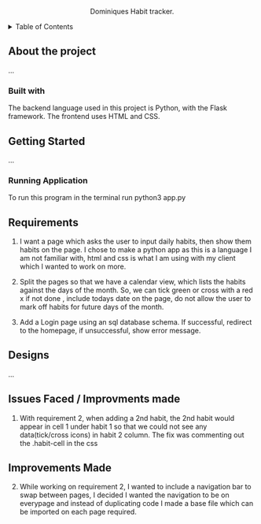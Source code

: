 <div align="center">
    <p align="center">
    Dominiques Habit tracker.
    </p>
</div>

<!-- Table of Contents -->
<details>
    <summary>Table of Contents</summary>
    <ol>
        <li>
            <a href="#about-the-project">About the Project</a>
            <ul>
                <li>
                    <a href="#built-with">Built With</a>
                </li>
            </ul>
        </li>
        <li>
            <a href="#getting-started">Getting Started</a>
            <ul>
                <li>
                    <a href="#running-application">Running the application</a>
                </li>
            </ul>
        </li>
        <li>
            <a href="#requirements">Requirements</a>
        </li>
        <li>
            <a href="#designs">Designs</a>
        </li>
        <li>
            <a href="#issues-faced">Issues faced</a>
        </li>
        <li>
            <a href="#improvements-made">Improvements Made</a>
        </li>
    </ol>
</details>

<!-- ABOUT THE PROJECT -->
## About the project
...

### Built with
The backend language used in this project is Python, with the Flask framework. The frontend uses HTML and CSS.

<!-- GETTING STARTED -->
## Getting Started 
...

### Running Application 
To run this program in the terminal run 
python3 app.py 

<!-- Requirements -->
## Requirements
1. I want a page which asks the user to input daily habits, then show them habits on the page. 
I chose to make a python app as this is a language I am not familiar with, html and css is what I am using with my client which I wanted to work on more. 

2. Split the pages so that we have a calendar view, which lists the habits against the days of the month. So, we can tick green or cross with a red x if not done , include todays date on the page, 
do not allow the user to mark off habits for future days of the month.  

3. Add a Login page using an sql database schema. If successful, redirect to the homepage, if unsuccessful, show error message. 

<!-- Designs -->
## Designs
...

<!-- Issues Faced -->
## Issues Faced / Improvments made 
1. With requirement 2, when adding a 2nd habit, the 2nd habit would appear in cell 1 under habit 1 so that we could not see any data(tick/cross icons) in habit 2 column. The fix was commenting out the .habit-cell in the css 

<!-- Improvements Made -->
## Improvements Made
2. While working on requirement 2, I wanted to include a navigation bar to swap between pages, I decided I wanted the navigation to be on everypage and instead of duplicating code I made a base file which can be imported on each page required. 